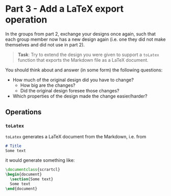 # Part 3 - Add a LaTeX export operation

In the groups from part 2, exchange your designs once again,
such that each group member now has a new design again
(i.e. one they did not make themselves and did not use in part 2).

> **Task**: Try to extend the design you were given 
> to support a `toLatex` function that exports
> the Markdown file as a LaTeX document.

You should think about and answer (in some form) the following questions:
- How much of the original design did you have to change?
  - How big are the changes?
  - Did the original design foresee those changes?
- Which properties of the design made the change easier/harder?

## Operations

### `toLatex`

`toLatex` generates a LaTeX document from the Markdown, i.e. from
```md
# Title
Some text
```

it would generate something like:

```tex
\documentclass{scrartcl}
\begin{document}
  \section{Some text}
  Some text
\end{document}
```
